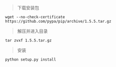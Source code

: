 > 下载安装包
```
wget --no-check-certificate https://github.com/pypa/pip/archive/1.5.5.tar.gz
```

> 解压并进入目录
```
tar zvxf 1.5.5.tar.gz 
```
> 安装

```
python setup.py install
```
